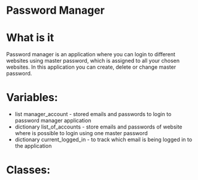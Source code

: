 # Password Manager

# What is it

Password manager is an application where you can login to  different websites using master password, which is assigned to all your chosen websites.
In this application you can create, delete or change master password.

# Variables:

* list manager_account - stored emails and passwords to login to password manager application
* dictionary list_of_accounts - store emails and passwords of website where is possible to login using one master password
* dictionary current_logged_in - to track which email is being logged in to the application

# Classes: 
